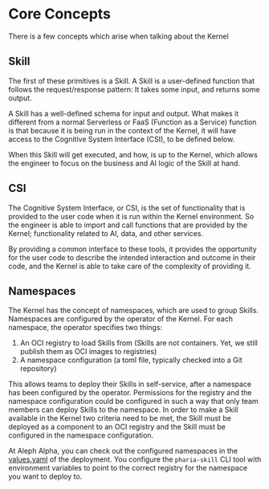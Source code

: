 # Core Concepts

There is a few concepts which arise when talking about the Kernel

## Skill

The first of these primitives is a Skill. A Skill is a user-defined function that follows the request/response pattern: It takes some input, and returns some output.

A Skill has a well-defined schema for input and output. What makes it different from a normal Serverless or FaaS (Function as a Service) function is that because it is being run in the context of the Kernel, it will have access to the Cognitive System Interface (CSI), to be defined below.

When this Skill will get executed, and how, is up to the Kernel, which allows the engineer to focus on the business and AI logic of the Skill at hand.

## CSI

The Cognitive System Interface, or CSI, is the set of functionality that is provided to the user code when it is run within the Kernel environment.
So the engineer is able to import and call functions that are provided by the Kernel; functionality related to AI, data, and other services.

By providing a common interface to these tools, it provides the opportunity for the user code to describe the intended interaction and outcome in their code, and the Kernel is able to take care of the complexity of providing it.

## Namespaces

The Kernel has the concept of namespaces, which are used to group Skills. Namespaces are configured by the operator of the Kernel.
For each namespace, the operator specifies two things:

1. An OCI registry to load Skills from (Skills are not containers. Yet, we still publish them as OCI images to registries)
2. A namespace configuration (a toml file, typically checked into a Git repository)

This allows teams to deploy their Skills in self-service, after a namespace has been configured by the operator.
Permissions for the registry and the namespace configuration could be configured in such a way that only team members can deploy Skills to the namespace.
In order to make a Skill available in the Kernel two criteria need to be met, the Skill must be deployed as a component to an OCI registry and the Skill must be configured in the namespace configuration.

At Aleph Alpha, you can check out the configured namespaces in the [values.yaml](https://gitlab.aleph-alpha.de/product/p-prod-deployment/-/blob/main/applications/pharia-ai/values.yaml?ref_type=heads#L813) of the deployment. You configure the `pharia-skill` CLI tool with environment variables to point to the correct registry for the namespace you want to deploy to.

